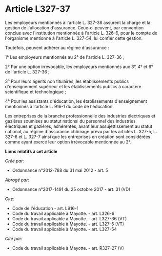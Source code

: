 # Article L327-37

Les employeurs mentionnés à l'article L. 327-36 assurent la charge et la gestion de l'allocation d'assurance. Ceux-ci
peuvent, par convention conclue avec l'institution mentionnée à l'article L. 326-6, pour le compte de l'organisme mentionné à
l'article L. 327-54, lui confier cette gestion. 

Toutefois, peuvent adhérer au régime d'assurance : 

1° Les employeurs mentionnés au 2° de l'article L. 327-36 ; 

2° Par une option irrévocable, les employeurs mentionnés aux 3°, 4° et 6° de l'article L. 327-36 ; 

3° Pour leurs agents non titulaires, les établissements publics d'enseignement supérieur et les établissements publics à
caractère scientifique et technologique ; 

4° Pour les assistants d'éducation, les établissements d'enseignement mentionnés à l'article L. 916-1 du code de
l'éducation. 

Les entreprises de la branche professionnelle des industries électriques et gazières soumises au statut national du personnel
des industries électriques et gazières, adhérentes, avant leur assujettissement au statut national, au régime d'assurance
chômage prévu par les articles L. 327-5, L. 327-6 et L. 327-7 ainsi que les entreprises en création sont considérées comme
ayant exercé leur option irrévocable mentionnée au 2°.

**Liens relatifs à cet article**

_Créé par_:

  - Ordonnance n°2012-788 du 31 mai 2012 - art. 5

_Abrogé par_:

  - Ordonnance n°2017-1491 du 25 octobre 2017 - art. 31 (VD)

_Cite_:

  - Code de l'éducation - art. L916-1
  - Code du travail applicable à Mayotte. - art. L326-6
  - Code du travail applicable à Mayotte. - art. L327-36 (VT)
  - Code du travail applicable à Mayotte. - art. L327-5 (VT)
  - Code du travail applicable à Mayotte. - art. L327-54

_Cité par_:

  - Code du travail applicable à Mayotte. - art. R327-27 (V)
